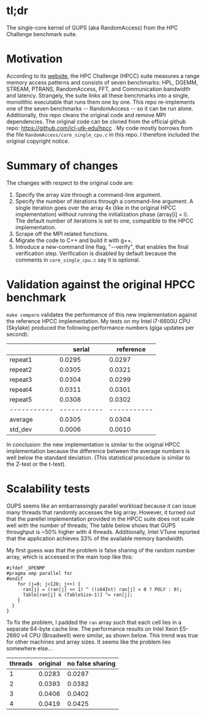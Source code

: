 # tl;dr
The single-core kernel of GUPS (aka RandomAccess) from the HPC Challenge benchmark suite.

# Motivation
According to its [website](https://icl.utk.edu/hpcc/), the HPC Challenge (HPCC) suite measures a range memory access patterns and consists of seven benchmarks: HPL, DGEMM, STREAM, PTRANS, RandomAccess, FFT, and Communication bandwidth and latency. Strangely, the suite links all these benchmarks into a single, monolithic executable that runs them one by one.
This repo re-implements one of the seven benchmarks -- RandomAccess -- so it can be run alone. Additionally, this repo cleans the original code and remove MPI dependencies. The original code can be cloned from the official github repo: https://github.com/icl-utk-edu/hpcc . My code mostly borrows from the file `RandomAccess/core_single_cpu.c` in this repo. I therefore included the original copyright notice.

# Summary of changes
The changes with respect to the original code are:
1. Specify the array size through a command-line argument.
2. Specify the number of iterations through a command-line argument. A single iteration goes over the array 4x (like in the original HPCC implementation) without running the initialization phase (array[i] = i). The default number of iterations is set to one, compatible to the HPCC implementation.
3. Scrape off the MPI related functions.
4. Migrate the code to C++ and build it with g++.
5. Introduce a new-command line flag, "--verify", that enables the final verification step. Verification is disabled by default because the comments in `core_single_cpu.c` say it is optional.

# Validation against the original HPCC benchmark
`make compare` validates the performance of this new implementation against the reference HPCC implementation. My tests on my Intel i7-6600U CPU (Skylake) produced the following performance numbers (giga updates per second):

|           | serial	| reference |
|-----------|-----------|-----------|
| repeat1   | 0.0295	| 0.0297    |
| repeat2   | 0.0305	| 0.0321    |
| repeat3   | 0.0304	| 0.0299    |
| repeat4   | 0.0311	| 0.0301    |
| repeat5   | 0.0308	| 0.0302    |
|-----------|-----------|-----------|
| average   | 0.0305	| 0.0304    |
| std_dev   | 0.0006	| 0.0010    |

In conclusion: the new implementation is similar to the original HPCC implementation because the difference between the average numbers is well below the standard deviation. (This statistical procedure is similar to the Z-test or the t-test).

# Scalability tests
GUPS seems like an embarrassingly parallel workload because it can issue many threads that randomly accesses the big array. However, it turned out that the parellel implementation provided in the HPCC suite does not scale well with the number of threads; The table below shows that GUPS throughput is ~50% higher with 4 threads. Additionally, Intel VTune reported that the application achieves 33% of the available memory bandwidth.

My first guess was that the problem is false sharing of the random number array, which is accessed in the main loop like this:
```
#ifdef _OPENMP
#pragma omp parallel for
#endif
    for (j=0; j<128; j++) {
      ran[j] = (ran[j] << 1) ^ ((s64Int) ran[j] < 0 ? POLY : 0);
      Table[ran[j] & (TableSize-1)] ^= ran[j];
    }
  }
}
```

To fix the problem, I padded the `ran` array such that each cell lies in a separate 64-byte cache line. The performance results on Intel Xeon E5-2660 v4 CPU (Broadwell) were similar, as shown below. This trend was true for other machines and array sizes. It seems like the problem lies somewhere else...

| threads   | original	| no false sharing  |
|-----------|-----------|-------------------|
| 1     	| 0.0283	| 0.0287            |
| 2     	| 0.0393	| 0.0382            |
| 3     	| 0.0406	| 0.0402            |
| 4     	| 0.0419	| 0.0425            |

